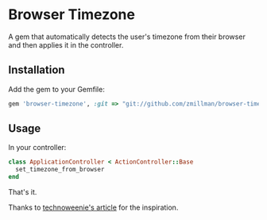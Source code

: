 # Browser Timezone #

A gem that automatically detects the user's timezone from their browser and then applies it in the controller.

## Installation ##

Add the gem to your Gemfile:

  ```ruby
  gem 'browser-timezone', :git => "git://github.com/zmillman/browser-timezone.git"
  ```

## Usage ##

In your controller:

  ```ruby
  class ApplicationController < ActionController::Base
    set_timezone_from_browser
  end
  ````
  
That's it.

Thanks to [technoweenie's article](http://techno-weenie.net/2008/2/6/timezone-awareness-in-rails/) for the inspiration.
